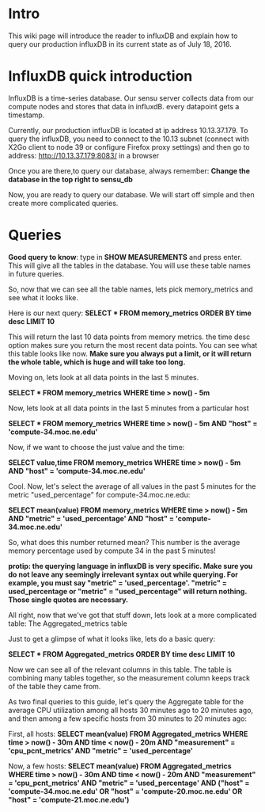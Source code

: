 # Intro
This wiki page will introduce the reader to influxDB and explain how to query our production influxDB in its current state as of July 18, 2016.

# InfluxDB quick introduction
InfluxDB is a time-series database. Our sensu server collects data from our compute nodes and stores that data in influxdB. every datapoint gets a timestamp.

Currently, our production influxDB is located at ip address 10.13.37.179. To query the influxDB, you need to connect to the 10.13 subnet (connect with X2Go client to node 39 or configure Firefox proxy settings) and then go to address: http://10.13.37.179:8083/ in a browser

Once you are there,to query our database, always remember: **Change the database in the top right to sensu_db**

Now, you are ready to query our database. We will start off simple and then create more complicated queries.

# Queries


 **Good query to know**: type in **SHOW MEASUREMENTS** and press enter. This will give all the tables in the database. You will use these table names in future queries.

So, now that we can see all the table names, lets pick memory_metrics and see what it looks like.

Here is our next query: **SELECT * FROM memory_metrics ORDER BY time desc LIMIT 10**

This will return the last 10 data points from memory metrics. the time desc option makes sure you return the most recent data points. You can see what this table looks like now. **Make sure you always put a limit, or it will return the whole table, which is huge and will take too long.**

Moving on, lets look at all data points in the last 5 minutes.

**SELECT * FROM memory_metrics WHERE time > now() - 5m**

Now, lets look at all data points in the last 5 minutes from a particular host

**SELECT * FROM memory_metrics WHERE time > now() - 5m AND "host" = 'compute-34.moc.ne.edu'**

Now, if we want to choose the just value and the time:

**SELECT value,time FROM memory_metrics WHERE time > now() - 5m AND "host" = 'compute-34.moc.ne.edu'**

Cool. Now, let's select the average of all values in the past 5 minutes for the metric "used_percentage" for compute-34.moc.ne.edu:

**SELECT mean(value) FROM memory_metrics WHERE time > now() - 5m AND "metric" = 'used_percentage' AND "host" = 'compute-34.moc.ne.edu'**

So, what does this number returned mean? This number is the average memory percentage used by compute 34 in the past 5 minutes!

**protip: the querying language in influxDB is very specific. Make sure you do not leave any seemingly irrelevant syntax out while querying. For example, you must say "metric" = 'used_percentage'. "metric" = used_percentage or "metric" = "used_percentage" will return nothing. Those single quotes are necessary.**

All right, now that we've got that stuff down, lets look at a more complicated table: The Aggregated_metrics table

Just to get a glimpse of what it looks like, lets do a basic query:

**SELECT * FROM Aggregated_metrics ORDER BY time desc LIMIT 10**

Now we can see all of the relevant columns in this table. The table is combining many tables together, so the measurement column keeps track of the table they came from.

As two final queries to this guide, let's query the Aggregate table for the average CPU utilization among all hosts 30 minutes ago to 20 minutes ago, and then among a few specific hosts from 30 minutes to 20 minutes ago:

First, all hosts:
**SELECT mean(value) FROM Aggregated_metrics WHERE time > now() - 30m AND time < now() - 20m AND "measurement" = 'cpu_pcnt_metrics' AND "metric" = 'used_percentage'**

Now, a few hosts:
**SELECT mean(value) FROM Aggregated_metrics WHERE time > now() - 30m AND time < now() - 20m AND "measurement" = 'cpu_pcnt_metrics' AND "metric" = 'used_percentage' AND ("host" = 'compute-34.moc.ne.edu' OR "host" = 'compute-20.moc.ne.edu' OR "host" = 'compute-21.moc.ne.edu')**




